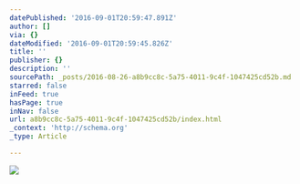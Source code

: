 ```yaml
---
datePublished: '2016-09-01T20:59:47.891Z'
author: []
via: {}
dateModified: '2016-09-01T20:59:45.826Z'
title: ''
publisher: {}
description: ''
sourcePath: _posts/2016-08-26-a8b9cc8c-5a75-4011-9c4f-1047425cd52b.md
starred: false
inFeed: true
hasPage: true
inNav: false
url: a8b9cc8c-5a75-4011-9c4f-1047425cd52b/index.html
_context: 'http://schema.org'
_type: Article

---
```

![](https://the-grid-user-content.s3-us-west-2.amazonaws.com/a427f101-2561-43e4-bd0f-7d9fb9e4e65d.jpg)